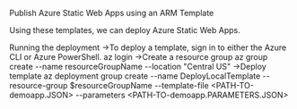 Publish Azure Static Web Apps using an ARM Template

Using these templates, we can deploy Azure Static Web Apps.

Running the deployment
->To deploy a template, sign in to either the Azure CLI or Azure PowerShell.
     az login
->Create a resource group
     az group create --name resourceGroupName --location "Central US"
->Deploy template
     az deployment group create --name DeployLocalTemplate --resource-group $resourceGroupName --template-file <PATH-TO-demoapp.JSON> --parameters <PATH-TO-demoapp.PARAMETERS.JSON> 
  
   

  
 
